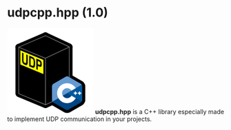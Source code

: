 # udpcpp.hpp (1.0)

<p>
  <img src="./images/udpcpp_logo_public.png" alt="udpcpp_logo_public" width="200">
  <b>udpcpp.hpp</b> is a C++ library especially made to implement UDP communication in your projects.
</p>
